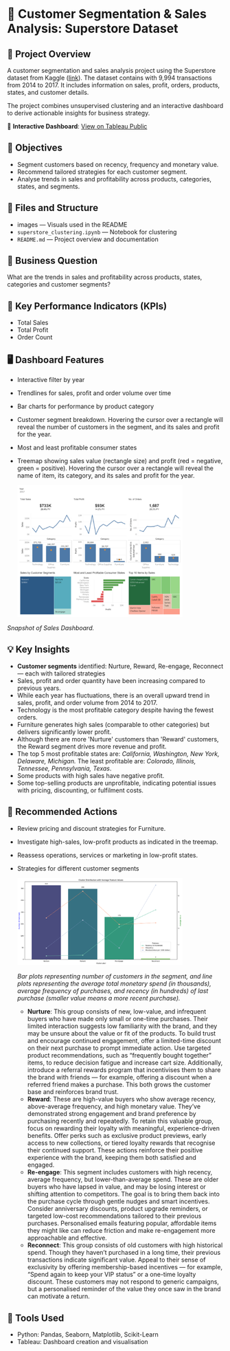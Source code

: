 # 🛒 Customer Segmentation & Sales Analysis: Superstore Dataset

## 📌 Project Overview
A customer segmentation and sales analysis project using the Superstore dataset from Kaggle ([link](https://www.kaggle.com/datasets/vivek468/superstore-dataset-final/data)). The dataset contains with 9,994 transactions from 2014 to 2017. It includes information on sales, profit, orders, products, states, and customer details.

The project combines unsupervised clustering and an interactive dashboard to derive actionable insights for business strategy.

🔗 **Interactive Dashboard**: [View on Tableau Public](https://public.tableau.com/shared/KN6CQQS28?:display_count=n&:origin=viz_share_link)

## 🎯 Objectives
- Segment customers based on recency, frequency and monetary value.
- Recommend tailored strategies for each customer segment.
- Analyse trends in sales and profitability across products, categories, states, and segments.

## 📁 Files and Structure
- images — Visuals used in the README
- `superstore_clustering.ipynb` — Notebook for clustering
- `README.md` — Project overview and documentation

## 🧩 Business Question
What are the trends in sales and profitability across products, states, categories and customer segments?

## 📌 Key Performance Indicators (KPIs)
- Total Sales
- Total Profit
- Order Count

## 🖥️ Dashboard Features
- Interactive filter by year
- Trendlines for sales, profit and order volume over time
- Bar charts for performance by product category
- Customer segment breakdown. Hovering the cursor over a rectangle will reveal the number of customers in the segment, and its sales and profit for the year.
- Most and least profitable consumer states
- Treemap showing sales value (rectangle size) and profit (red = negative, green = positive). Hovering the cursor over a rectangle will reveal the name of item, its category, and its sales and profit for the year.

  <img src="/images/dashboard_preview.png" alt="Snapshot of Dashboard" width="80%"/>

_Snapshot of Sales Dashboard._

## 💡 Key Insights
- **Customer segments** identified: Nurture, Reward, Re-engage, Reconnect — each with tailored strategies
- Sales, profit and order quantity have been increasing compared to previous years.
- While each year has fluctuations, there is an overall upward trend in sales, profit, and order volume from 2014 to 2017.
- Technology is the most profitable category despite having the fewest orders.
- Furniture generates high sales (comparable to other categories) but delivers significantly lower profit.
- Although there are more 'Nurture' customers than 'Reward' customers, the Reward segment drives more revenue and profit.
- The top 5 most profitable states are: *California, Washington, New York, Delaware, Michigan.*
The least profitable are: *Colorado, Illinois, Tennessee, Pennsylvania, Texas*.
- Some products with high sales have negative profit.
- Some top-selling products are unprofitable, indicating potential issues with pricing, discounting, or fulfilment costs.

## 🔧 Recommended Actions
- Review pricing and discount strategies for Furniture.
- Investigate high-sales, low-profit products as indicated in the treemap.
- Reassess operations, services or marketing in low-profit states.
- Strategies for different customer segments

  <img src="/images/customer_segments.png" alt="Customer Segments" width="80%"/>

  _Bar plots representing number of customers in the segment, and line plots representing the average total monetary spend (in thousands), average frequency of purchases, and recency (in hundreds) of last purchase (smaller value means a more recent purchase)._
  - **Nurture**: This group consists of new, low-value, and infrequent buyers who have made only small or one-time purchases. Their limited interaction suggests low familiarity with the brand, and they may be unsure about the value or fit of the products. To build trust and encourage continued engagement, offer a limited-time discount on their next purchase to prompt immediate action. Use targeted product recommendations, such as “frequently bought together” items, to reduce decision fatigue and increase cart size. Additionally, introduce a referral rewards program that incentivises them to share the brand with friends — for example, offering a discount when a referred friend makes a purchase. This both grows the customer base and reinforces brand trust.
  - **Reward**: These are high-value buyers who show average recency, above-average frequency, and high monetary value. They’ve demonstrated strong engagement and brand preference by purchasing recently and repeatedly. To retain this valuable group, focus on rewarding their loyalty with meaningful, experience-driven benefits. Offer perks such as exclusive product previews, early access to new collections, or tiered loyalty rewards that recognise their continued support. These actions reinforce their positive experience with the brand, keeping them both satisfied and engaged.
  - **Re-engage**: This segment includes customers with high recency, average frequency, but lower-than-average spend. These are older buyers who have lapsed in value, and may be losing interest or shifting attention to competitors. The goal is to bring them back into the purchase cycle through gentle nudges and smart incentives. Consider anniversary discounts, product upgrade reminders, or targeted low-cost recommendations tailored to their previous purchases. Personalised emails featuring popular, affordable items they might like can reduce friction and make re-engagement more approachable and effective.
  - **Reconnect**: This group consists of old customers with high historical spend. Though they haven’t purchased in a long time, their previous transactions indicate significant value. Appeal to their sense of exclusivity by offering membership-based incentives — for example, “Spend again to keep your VIP status” or a one-time loyalty discount. These customers may not respond to generic campaigns, but a personalised reminder of the value they once saw in the brand can motivate a return.

## 🧪 Tools Used
- Python: Pandas, Seaborn, Matplotlib, Scikit-Learn
- Tableau: Dashboard creation and visualisation

